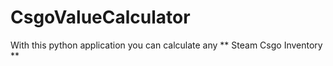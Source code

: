# CsgoValueCalculator
With this python application you can calculate any ** Steam Csgo Inventory **
